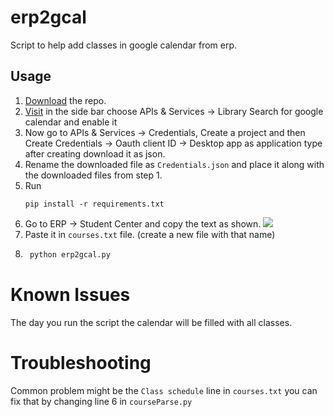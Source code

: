 # erp2gcal

Script to help add classes in google calendar from erp.

## Usage

1. [Download](https://github.com/pnicto/erp2gcal/archive/refs/heads/master.zip) the repo.
2. [Visit](https://console.cloud.google.com/) in the side bar choose APIs & Services -> Library Search for google calendar and enable it
3. Now go to APIs & Services -> Credentials, Create a project and then Create Credentials -> Oauth client ID -> Desktop app as application type after creating download it as json.
4. Rename the downloaded file as `Credentials.json` and place it along with the downloaded files from step 1.
5. Run
   ```
   pip install -r requirements.txt
   ```
6. Go to ERP -> Student Center and copy the text as shown. ![](https://media.discordapp.net/attachments/786594878418583562/952232294544986172/unknown.png)
7. Paste it in `courses.txt` file. (create a new file with that name)
8. ```py
    python erp2gcal.py
   ```
# Known Issues

The day you run the script the calendar will be filled with all classes.

# Troubleshooting

Common problem might be the `Class schedule` line in `courses.txt` you can fix that by changing line 6 in `courseParse.py`